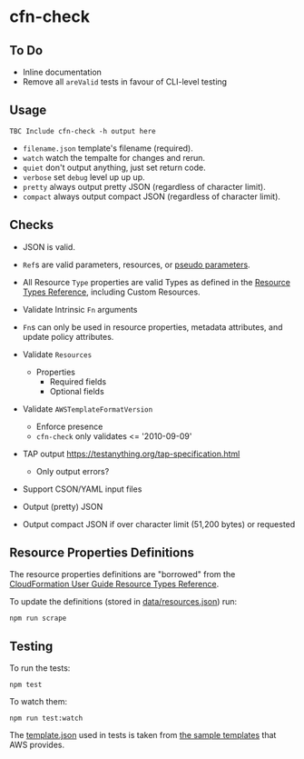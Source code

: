 # cfn-check

## To Do

* Inline documentation
* Remove all `areValid` tests in favour of CLI-level testing

## Usage

    TBC Include cfn-check -h output here

* `filename.json` template's filename (required).
* `watch` watch the tempalte for changes and rerun.
* `quiet` don't output anything, just set return code.
* `verbose` set `debug` level up up up.
* `pretty` always output pretty JSON (regardless of character limit).
* `compact` always output compact JSON (regardless of character limit).

## Checks

* JSON is valid.
* `Ref`s are valid parameters, resources, or [pseudo
  parameters](http://docs.aws.amazon.com/AWSCloudFormation/latest/UserGuide/pseudo-parameter-reference.html).
* All Resource `Type` properties are valid Types as defined in the [Resource
  Types
  Reference](https://docs.aws.amazon.com/AWSCloudFormation/latest/UserGuide/aws-template-resource-type-ref.html),
  including Custom Resources.

* Validate Intrinsic `Fn` arguments
* `Fn`s can only be used in resource properties, metadata attributes, and update
  policy attributes.
* Validate `Resources`
  * Properties
    * Required fields
    * Optional fields
* Validate `AWSTemplateFormatVersion`
  * Enforce presence
  * `cfn-check` only validates <= '2010-09-09'
* TAP output https://testanything.org/tap-specification.html
  * Only output errors?
* Support CSON/YAML input files
* Output (pretty) JSON
* Output compact JSON if over character limit (51,200 bytes) or requested

## Resource Properties Definitions

The resource properties definitions are "borrowed" from the [CloudFormation User
Guide Resource Types
Reference](https://docs.aws.amazon.com/AWSCloudFormation/latest/UserGuide/aws-template-resource-type-ref.html).

To update the definitions (stored in [data/resources.json](data/resources.json))
run:

    npm run scrape

## Testing

To run the tests:

    npm test

To watch them:

    npm run test:watch

The [template.json](test/template.json) used in tests is taken from [the sample
templates](https://s3-us-west-2.amazonaws.com/cloudformation-templates-us-west-2/AutoScalingMultiAZWithNotifications.template)
that AWS provides.
